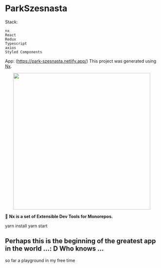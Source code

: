 # ParkSzesnasta
Stack: 
```
nx
React
Redux
Typescript
axios
Styled Components
```

App: (https://park-szesnasta.netlify.app/)
This project was generated using [Nx](https://nx.dev).

<p align="center"><img src="https://raw.githubusercontent.com/nrwl/nx/master/images/nx-logo.png" width="450"></p>

🔎 **Nx is a set of Extensible Dev Tools for Monorepos.**

yarn install
yarn start


## Perhaps this is the beginning of the greatest app in the world ...: D Who knows ...

so far a playground in my free time
